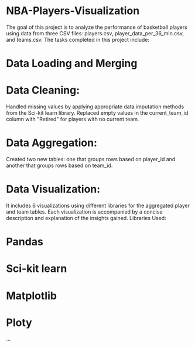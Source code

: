 # NBA-Players-Visualization
The goal of this project is to analyze the performance of basketball players using data from three CSV files: players.csv, player_data_per_36_min.csv, and teams.csv. The tasks completed in this project include:

# Data Loading and Merging

# Data Cleaning:

Handled missing values by applying appropriate data imputation methods from the Sci-kit learn library.
Replaced empty values in the current_team_id column with "Retired" for players with no current team.
# Data Aggregation:

Created two new tables: one that groups rows based on player_id and another that groups rows based on team_id.
# Data Visualization:

It includes 6 visualizations using different libraries for the aggregated player and team tables.
Each visualization is accompanied by a concise description and explanation of the insights gained.
Libraries Used:

# Pandas
# Sci-kit learn
# Matplotlib
# Ploty

...

